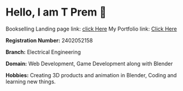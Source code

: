 # Hello, I am T Prem 👋

Bookselling Landing page link: [click Here](https://raopremrao.github.io/Bookselling_Landing/)
My Portfolio link: [Click Here](https://raopremrao.github.io/Portfolio/)

**Registration Number:** 2402052158 

**Branch:** Electrical Engineering

**Domain:** Web Development, Game Development along with Blender 

**Hobbies:** Creating 3D products and animation in Blender, Coding and learning new things.
